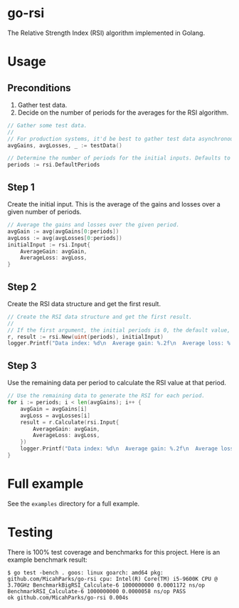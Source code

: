 # go-rsi
The Relative Strength Index (RSI) algorithm implemented in Golang.

# Usage
## Preconditions
1. Gather test data.
2. Decide on the number of periods for the averages for the RSI algorithm.

```go
// Gather some test data.
//
// For production systems, it'd be best to gather test data asynchronously.
avgGains, avgLosses, _ := testData()

// Determine the number of periods for the initial inputs. Defaults to 14.
periods := rsi.DefaultPeriods
```

## Step 1
Create the initial input. This is the average of the gains and losses over a given number of periods.
```go
// Average the gains and losses over the given period.
avgGain := avg(avgGains[0:periods])
avgLoss := avg(avgLosses[0:periods])
initialInput := rsi.Input{
	AverageGain: avgGain,
	AverageLoss: avgLoss,
}
```

## Step 2
Create the RSI data structure and get the first result.
```go
// Create the RSI data structure and get the first result.
//
// If the first argument, the initial periods is 0, the default value, 14, will be used.
r, result := rsi.New(uint(periods), initialInput)
logger.Printf("Data index: %d\n  Average gain: %.2f\n  Average loss: %.2f\n RSI: %.2f", periods-1, avgGain, avgLoss, result)
```

## Step 3
Use the remaining data per period to calculate the RSI value at that period.
```go
// Use the remaining data to generate the RSI for each period.
for i := periods; i < len(avgGains); i++ {
	avgGain = avgGains[i]
	avgLoss = avgLosses[i]
	result = r.Calculate(rsi.Input{
		AverageGain: avgGain,
		AverageLoss: avgLoss,
	})
	logger.Printf("Data index: %d\n  Average gain: %.2f\n  Average loss: %.2f\n RSI: %.2f", i, avgGain, avgLoss, result)
}
```

# Full example
See the `examples` directory for a full example.

# Testing
There is 100% test coverage and benchmarks for this project. Here is an example benchmark result:
```
$ go test -bench . goos: linux goarch: amd64 pkg: github.com/MicahParks/go-rsi cpu: Intel(R) Core(TM) i5-9600K CPU @
3.70GHz BenchmarkBigRSI_Calculate-6 1000000000 0.0001172 ns/op BenchmarkRSI_Calculate-6 1000000000 0.0000058 ns/op PASS
ok github.com/MicahParks/go-rsi 0.004s
```